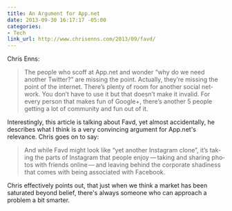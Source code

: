 ```yaml
---
title: An Argument for App.net
date: 2013-09-30 16:17:17 -05:00
categories:
- Tech
link_url: http://www.chrisenns.com/2013/09/favd/
---
```


Chris Enns:

>The peo­ple who scoff at App​.net and won­der “why do we need another Twit­ter?” are missing the point. Actu­ally, they’re miss­ing the point of the inter­net. There’s plenty of room for another social net­work. You don’t have to use it but that doesn’t make it invalid. For every per­son that makes fun of Google+, there’s another 5 peo­ple get­ting a lot of com­mu­nity and fun out of it.

Interestingly, this article is talking about Favd, yet almost accidentally, he describes what I think is a very convincing argument for App.net's relevance. Chris goes on to say:

>And while Favd might look like “yet another Insta­gram clone”, it’s tak­ing the parts of Insta­gram that peo­ple enjoy — tak­ing and shar­ing pho­tos with friends online — and leav­ing behind the cor­po­rate shadi­ness that comes with being asso­ci­ated with Facebook.

Chris effectively points out, that just when we think a market has been saturated beyond belief, there's always someone who can approach a problem a bit smarter.
